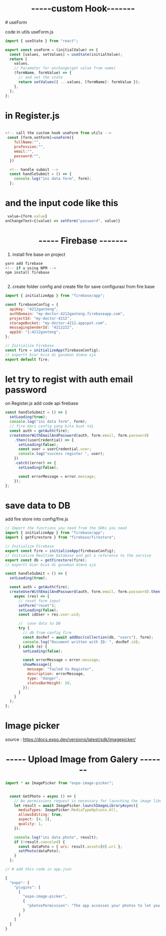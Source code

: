 <h1 align="center">
-----custom Hook-------
</h1>
# useForm

code in utils useForm.js

```javascript
import { useState } from "react";

export const useForm = (initialValue) => {
  const [values, setValues] = useState(initialValue);
  return [
    values,
    // Parameter for onchange(get value from name)
    (formName, formValue) => {
      // and set the state
      return setValues({ ...values, [formName]: formValue });
    },
  ];
};
```

# in Register.js

```javascript

<!-- call the custom hook useForm from utils -->
 const [form,setForm]=useForm({
    fullName:"",
    profession:"",
    email:"",
    password:"",
  })

  <!-- handle submit -->
  const handleSubmit = () => {
    console.log("ini data form", form);
  };
```

# and the input code like this

```javascript
 value={form.value}
onChangeText={(value) => setForm("password", value)}

```

<h1 align="center">
----- Firebase -------
</h1>

1. install fire base on project

```javascript
yarn add firebase
<!-- if u using NPM -->
npm install firebase
`
```

2. create folder config and create file for save configurasi from fire base

```javascript
import { initializeApp } from "firebase/app";

const firebaseConfig = {
  apiKey: "4212ganteng",
  authDomain: "my-doctor-4212ganteng.firebaseapp.com",
  projectId: "my-doctor-4212",
  storageBucket: "my-doctor-4212.appspot.com",
  messagingSenderId: "4212222",
  appId: "1:4212ganteng",
};

// Initialize Firebase
const fire = initializeApp(firebaseConfig);
// exportt biar bisa di gunakan dimna aja
export default fire;
```

# let try to regist with auth email password

on Register.js add code api firebase

```javascript
const handleSubmit = () => {
  setLoading(true);
  console.log("ini data form", form);
  // fire dari config yang kita buat tdi
  const auth = getAuth(fire);
  createUserWithEmailAndPassword(auth, form.email, form.password)
    .then((userCredential) => {
      setLoading(false);
      const user = userCredential.user;
      console.log("success register ", user);
    })
    .catch((error) => {
      setLoading(false);

      const errorMessage = error.message;
    });
};
```

# save data to DB

add fire store into config/fire.js

```javascript
// Import the functions you need from the SDKs you need
import { initializeApp } from "firebase/app";
import { getFirestore } from "firebase/firestore";

// Initialize Firebase
export const fire = initializeApp(firebaseConfig);
// Initialize Realtime Database and get a reference to the service
export const db = getFirestore(fire);
// exportt biar bisa di gunakan dimna aja
```

```javascript
const handleSubmit = () => {
  setLoading(true);

  const auth = getAuth(fire);
  createUserWithEmailAndPassword(auth, form.email, form.password).then(
    async (res) => {
      // reset form input
      setForm("reset");
      setLoading(false);
      const idUser = res.user.uid;

      //  save data to DB
      try {
        // db from config fire
        const docRef = await addDoc(collection(db, "users"), form);
        console.log("Document written with ID: ", docRef.id);
      } catch (e) {
        setLoading(false);

        const errorMessage = error.message;
        showMessage({
          message: "failed to Register",
          description: errorMessage,
          type: "danger",
          statusBarHeight: 10,
        });
      }
    }
  );
};
```

# Image picker

source : https://docs.expo.dev/versions/latest/sdk/imagepicker/

<h1 align="center">
----- Upload Image from Galery -------
</h1>

```javascript
import * as ImagePicker from "expo-image-picker";


  const GetPhoto = async () => {
    // No permissions request is necessary for launching the image library
    let result = await ImagePicker.launchImageLibraryAsync({
      mediaTypes: ImagePicker.MediaTypeOptions.All,
      allowsEditing: true,
      aspect: [4, 3],
      quality: 1,
    });

    console.log("ini data photo", result);
    if (!result.canceled) {
      const dataPoto = { uri: result.assets[0].uri };
      setPhoto(dataPoto);
    }
  };

// # add this code in app.json

{
  "expo": {
    "plugins": [
      [
        "expo-image-picker",
        {
          "photosPermission": "The app accesses your photos to let you share them with your friends."
        }
      ]
    ]
  }
}


```

```

```
